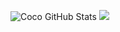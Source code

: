 ![Coco GitHub Stats](https://github-readme-stats.vercel.app/api?username=linmasaki&show_icons=true&locale=en&theme=yeblu)
![](https://github-readme-stats.vercel.app/api/top-langs/?username=linmasaki&hide=html&theme=yeblu)

<!--
**linmasaki/linmasaki** is a ✨ _special_ ✨ repository because its `README.md` (this file) appears on your GitHub profile.

Here are some ideas to get you started:

- 🔭 I’m currently working on ...
- 🌱 I’m currently learning ...
- 👯 I’m looking to collaborate on ...
- 🤔 I’m looking for help with ...
- 💬 Ask me about ...
- 📫 How to reach me: ...
- 😄 Pronouns: ...
- ⚡ Fun fact: ...
-->
